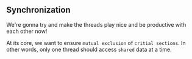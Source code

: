 ## Synchronization

We're gonna try and make the threads play nice and be productive with each other now!

At its core, we want to ensure `mutual exclusion` of `critial sections`. In other words, only one thread should access `shared` data at a time.

